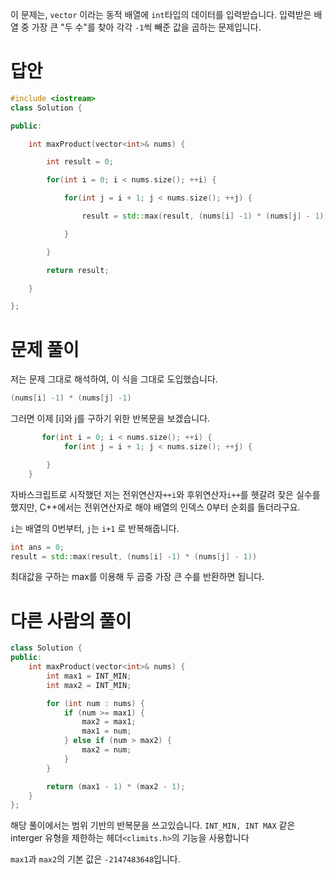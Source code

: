 이 문제는, `vector` 이라는 동적 배열에 `int`타입의 데이터를 입력받습니다. 입력받은 배열 중 가장 큰 "두 수"를 찾아 각각 `-1`씩 빼준 값을 곱하는 문제입니다.
# 답안

```cpp
#include <iostream>
class Solution {

public:

    int maxProduct(vector<int>& nums) {

        int result = 0;

        for(int i = 0; i < nums.size(); ++i) {

            for(int j = i + 1; j < nums.size(); ++j) {

                result = std::max(result, (nums[i] -1) * (nums[j] - 1));

            }      

        }  

        return result;

    }

};
```



# 문제 풀이

저는 문제 그대로 해석하여, 이 식을 그대로 도입했습니다.
```cpp
(nums[i] -1) * (nums[j] -1)
```

그러면 이제 [i]와 j를 구하기 위한 반복문을 보겠습니다.
```cpp
       for(int i = 0; i < nums.size(); ++i) {
            for(int j = i + 1; j < nums.size(); ++j) {

		}
	}
```

자바스크립트로 시작했던 저는 전위연산자`++i`와 후위연산자`i++`를 헷갈려 잦은 실수를 했지만, C++에서는 전위연산자로 해야 배열의 인덱스 0부터 순회를 돌더라구요.

`i`는 배열의 0번부터, `j`는 `i+1` 로 반복해줍니다.

```cpp
int ans = 0;
result = std::max(result, (nums[i] -1) * (nums[j] - 1))
```

최대값을 구하는 max를 이용해 두 곱중 가장 큰 수를 반환하면 됩니다.


# 다른 사람의 풀이

```cpp
class Solution {
public:
    int maxProduct(vector<int>& nums) {
        int max1 = INT_MIN;
        int max2 = INT_MIN;

        for (int num : nums) {
            if (num >= max1) {
                max2 = max1;
                max1 = num;
            } else if (num > max2) {
                max2 = num;
            }
        }

        return (max1 - 1) * (max2 - 1);
    }
};

```

해당 풀이에서는 범위 기반의 반복문을 쓰고있습니다. 
`INT_MIN, INT MAX` 같은 interger 유형을 제한하는 헤더`<climits.h>`의 기능을 사용합니다

`max1`과 `max2`의 기본 값은 `-2147483648`입니다.
